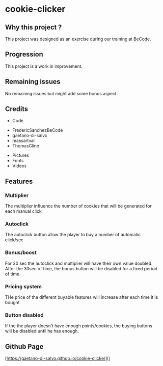 # cookie-clicker

## Why this project ?

This project was designed as an exercise during our training at [BeCode](https://becode.org/).

## Progression

This project is a work in improvement.

## Remaining issues
No remaining issues but might add some bonus aspect.
## Credits

- Code

* FredericSanchezBeCode
* gaetano-di-salvo
* massartval
* ThomasGline

- Pictures
- Fonts
- Videos
## Features

### Multiplier
The multiplier influence the number of cookies that will be generated for each manual click
### Autoclick
The autoclick button allow the player to buy a number of automatic click/sec
### Bonus/boost
For 30 sec the autoclick and multiplier will have their own value doubled. After the 30sec of time, the bonus button will be disabled for a fixed period of time.
### Pricing system
THe price of the different buyable features will increase after each time it is bought
### Button disabled
If the the player doesn't have enough points/cookies, the buying buttons will be disabled until he has enough.
## Github Page

[https://gaetano-di-salvo.github.io/cookie-clicker]()
